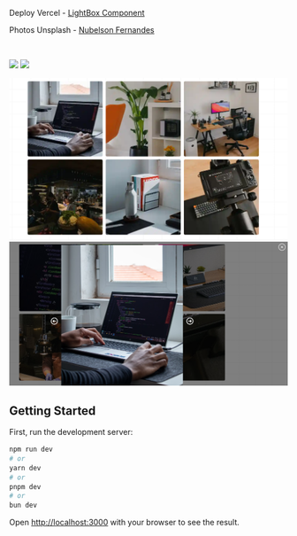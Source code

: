 Deploy Vercel - [LightBox Component](https://lightbox-component-nextjs-tailwindcss.vercel.app/) <br>

Photos Unsplash - [Nubelson Fernandes](https://unsplash.com/pt-br/@nublson)

<br>

<img src="https://img.shields.io/badge/Tailwind_CSS-38B2AC?style=for-the-badge&logo=tailwind-css&logoColor=white" />  <img src="https://img.shields.io/badge/next%20js-000000?style=for-the-badge&logo=nextdotjs&logoColor=white">

<img src="/src/assets/printImage1.PNG">

<br>

<img src="/src/assets/printImage2.PNG">

## Getting Started

First, run the development server:

```bash
npm run dev
# or
yarn dev
# or
pnpm dev
# or
bun dev
```

Open [http://localhost:3000](http://localhost:3000) with your browser to see the result.
